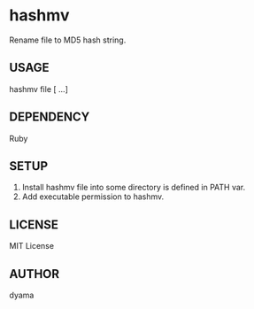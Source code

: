 hashmv
======

Rename file to MD5 hash string.

USAGE
-----

hashmv file [ ...]

DEPENDENCY
----------

Ruby

SETUP
-----

1. Install hashmv file into some directory is defined in PATH var.
2. Add executable permission to hashmv.

LICENSE
-------

MIT License

AUTHOR
------

dyama
